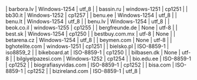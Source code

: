 | barbora.lv | Windows-1254 | utf_8 |
| bassin.ru | windows-1251 | cp1251 |
| bb30.it | Windows-1252 | cp1257 |
| benu.ee | Windows-1254 | utf_8 |
| benu.lt | Windows-1254 | utf_8 |
| benu.lv | Windows-1254 | utf_8 |
| beok.co.il | windows-1255 | cp1255 |
| bergfreunde.de | None | utf-8 |
| best.sk | Windows-1254 | cp1250 |
| bestbuy.com.mx | utf-8 | None |
| betarena.cz | Windows-1254 | utf_8 |
| beymen.com | None | utf-8 |
| bghotelite.com | windows-1251 | cp1251 |
| bielsko.pl | ISO-8859-1 | iso8859_2 |
| bikeboard.at | ISO-8859-1 | cp1250 |
| bilbasen.dk | None | utf-8 |
| bilgiyelpazesi.com | Windows-1252 | cp1254 |
| bio.edu.ee | ISO-8859-1 | cp1252 |
| biografiasyvidas.com | ISO-8859-1 | cp1252 |
| bisa.com | ISO-8859-1 | cp1252 |
| bizireland.com | ISO-8859-1 | utf_8 |
